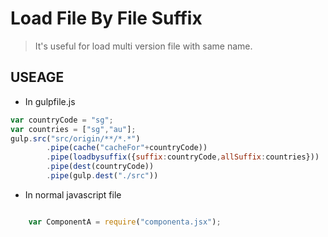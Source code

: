 # Load File By File Suffix

> It's useful for load multi version file with same name.

## USEAGE

* In gulpfile.js

```javascript
var countryCode = "sg";
var countries = ["sg","au"];
gulp.src("src/origin/**/*.*")
        .pipe(cache("cacheFor"+countryCode))
        .pipe(loadbysuffix({suffix:countryCode,allSuffix:countries}))
        .pipe(dest(countryCode))
        .pipe(gulp.dest("./src"))
```

* In normal javascript file

```javascript

    var ComponentA = require("componenta.jsx");

``` 
